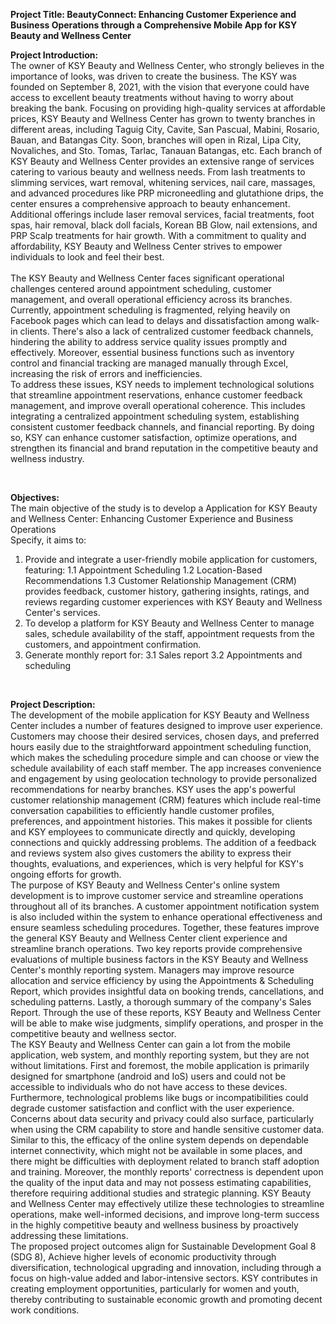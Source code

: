 **Project Title:  BeautyConnect: Enhancing Customer Experience and Business Operations through a Comprehensive  Mobile App for KSY Beauty and Wellness Center**

**Project Introduction:**
<br>
	The owner of KSY Beauty and Wellness Center, who strongly believes in the importance of looks, was driven to create the business. The KSY was founded on September 8, 2021, with the vision that everyone could have access to excellent beauty treatments without having to worry about breaking the bank. Focusing on providing high-quality services at affordable prices, KSY Beauty and Wellness Center has grown to twenty branches in different areas, including Taguig City, Cavite, San Pascual, Mabini, Rosario, Bauan, and Batangas City. Soon, branches will open in Rizal, Lipa City, Novaliches, and Sto. Tomas, Tarlac, Tanauan Batangas, etc.
Each branch of KSY Beauty and Wellness Center provides an extensive range of services catering to various beauty and wellness needs. From lash treatments to slimming services, wart removal, whitening services, nail care, massages, and advanced procedures like PRP microneedling and glutathione drips, the center ensures a comprehensive approach to beauty enhancement. Additional offerings include laser removal services, facial treatments, foot spas, hair removal, black doll facials, Korean BB Glow, nail extensions, and PRP Scalp treatments for hair growth. With a commitment to quality and affordability, KSY Beauty and Wellness Center strives to empower individuals to look and feel their best.	
<br>
The KSY Beauty and Wellness Center faces significant operational challenges centered around appointment scheduling, customer management, and overall operational efficiency across its branches. Currently, appointment scheduling is fragmented, relying heavily on Facebook pages which can lead to delays and dissatisfaction among walk-in clients. There's also a lack of centralized customer feedback channels, hindering the ability to address service quality issues promptly and effectively. Moreover, essential business functions such as inventory control and financial tracking are managed manually through Excel, increasing the risk of errors and inefficiencies.
<br>
To address these issues, KSY needs to implement technological solutions that streamline appointment reservations, enhance customer feedback management, and improve overall operational coherence. This includes integrating a centralized appointment scheduling system, establishing consistent customer feedback channels, and financial reporting. By doing so, KSY can enhance customer satisfaction, optimize operations, and strengthen its financial and brand reputation in the competitive beauty and wellness industry.

<br>

**Objectives:**
<br>
The main objective of the study is to develop a Application for KSY Beauty and Wellness Center: Enhancing Customer Experience and Business Operations <br>
Specify, it aims to:
<br>

1. Provide and integrate a user-friendly mobile application for customers, featuring:
1.1 Appointment Scheduling
1.2 Location-Based Recommendations 
1.3 Customer Relationship Management (CRM) provides feedback, customer history, gathering insights, ratings, and reviews regarding customer experiences with KSY Beauty and Wellness Center's services.
2. To develop a platform for KSY Beauty and Wellness Center to manage sales, schedule availability of the staff, appointment requests from the customers, and appointment confirmation.
3.  Generate monthly report for: 
3.1 Sales report
3.2 Appointments and scheduling 
<br>

**Project Description:**
<br>
The development of the mobile application for KSY Beauty and Wellness Center includes a number of features designed to improve user experience. Customers may choose their desired services, chosen days, and preferred hours easily due to the straightforward appointment scheduling function, which makes the scheduling procedure simple and can choose or view the schedule availability of each staff member. The app increases convenience and engagement by using geolocation technology to provide personalized recommendations for nearby branches. KSY uses the app's powerful customer relationship management (CRM) features which include real-time conversation capabilities to efficiently handle customer profiles, preferences, and appointment histories. This makes it possible for clients and KSY employees to communicate directly and quickly, developing connections and quickly addressing problems. The addition of a feedback and reviews system also gives customers the ability to express their thoughts, evaluations, and experiences, which is very helpful for KSY's ongoing efforts for growth. 
<br>
The purpose of KSY Beauty and Wellness Center's online system development is to improve customer service and streamline operations throughout all of its branches. A customer appointment notification system is also included within the system to enhance operational effectiveness and ensure seamless scheduling procedures. Together, these features improve the general KSY Beauty and Wellness Center client experience and streamline branch operations.
Two key reports provide comprehensive evaluations of multiple business factors in the KSY Beauty and Wellness Center's monthly reporting system. Managers may improve resource allocation and service efficiency by using the Appointments & Scheduling Report, which provides insightful data on booking trends, cancellations, and scheduling patterns. Lastly, a thorough summary of the company's Sales Report. Through the use of these reports, KSY Beauty and Wellness Center will be able to make wise judgments, simplify operations, and prosper in the competitive beauty and wellness sector.
<br>
The KSY Beauty and Wellness Center can gain a lot from the mobile application, web system, and monthly reporting system, but they are not without limitations. First and foremost, the mobile application is primarily designed for smartphone (android and IoS) users and could not be accessible to individuals who do not have access to these devices. Furthermore, technological problems like bugs or incompatibilities could degrade customer satisfaction and conflict with the user experience. Concerns about data security and privacy could also surface, particularly when using the CRM capability to store and handle sensitive customer data. Similar to this, the efficacy of the online system depends on dependable internet connectivity, which might not be available in some places, and there might be difficulties with deployment related to branch staff adoption and training. Moreover, the monthly reports' correctness is dependent upon the quality of the input data and may not possess estimating capabilities, therefore requiring additional studies and strategic planning. KSY Beauty and Wellness Center may effectively utilize these technologies to streamline operations, make well-informed decisions, and improve long-term success in the highly competitive beauty and wellness business by proactively addressing these limitations.
<br>
The proposed  project outcomes align for Sustainable Development Goal 8 (SDG 8), Achieve higher levels of economic productivity through diversification, technological upgrading and innovation, including through a focus on high-value added and labor-intensive sectors. KSY contributes in creating employment opportunities, particularly for women and youth, thereby contributing to sustainable economic growth and promoting decent work conditions.
